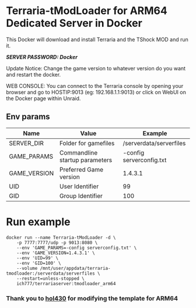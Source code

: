 # Terraria-tModLoader for ARM64 Dedicated Server in Docker

This Docker will download and install Terraria and the TShock MOD and run it. 

***SERVER PASSWORD: Docker***

Update Notice: Change the game version to whatever version do you want and restart the docker.

WEB CONSOLE: You can connect to the Terraria console by opening your browser and go to HOSTIP:9013 (eg: 192.168.1.1:9013) or click on WebUI on the Docker page within Unraid.

## Env params

| Name | Value | Example |
| --- | --- | --- |
| SERVER_DIR | Folder for gamefiles | /serverdata/serverfiles |
| GAME_PARAMS | Commandline startup parameters | -config serverconfig.txt |
| GAME_VERSION | Preferred Game version | 1.4.3.1 |
| UID | User Identifier | 99 |
| GID | Group Identifier | 100 |

# Run example

```
docker run --name Terraria-tModLoader -d \
    -p 7777:7777/udp -p 9013:8080 \
    --env 'GAME_PARAMS=-config serverconfig.txt' \
    --env 'GAME_VERSION=1.4.3.1' \
    --env 'UID=99' \
    --env 'GID=100' \
    --volume /mnt/user/appdata/terraria-tmodloader:/serverdata/serverfiles \
    --restart=unless-stopped \
    ich777/terrariaserver:tmodloader_arm64
```

### Thank you to [hol430](https://github.com/hol430) for modifying the template for ARM64